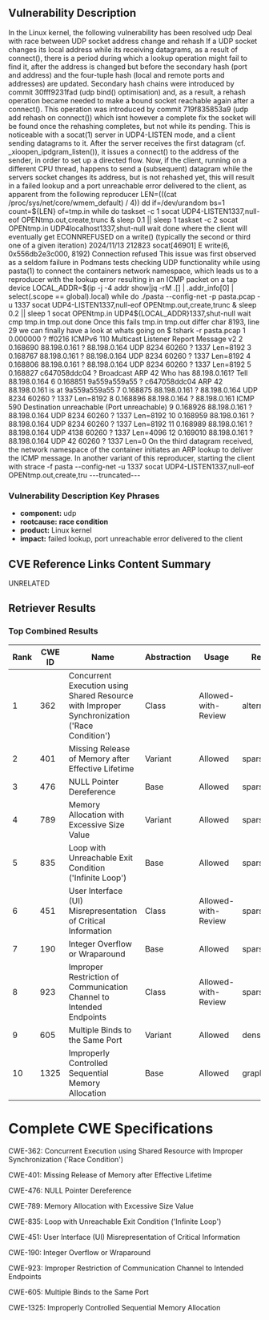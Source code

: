 ## Vulnerability Description
In the Linux kernel, the following vulnerability has been resolved udp Deal with race between UDP socket address change and rehash If a UDP socket changes its local address while its receiving datagrams, as a result of connect(), there is a period during which a lookup operation might fail to find it, after the address is changed but before the secondary hash (port and address) and the four-tuple hash (local and remote ports and addresses) are updated. Secondary hash chains were introduced by commit 30fff9231fad (udp bind() optimisation) and, as a result, a rehash operation became needed to make a bound socket reachable again after a connect(). This operation was introduced by commit 719f835853a9 (udp add rehash on connect()) which isnt however a complete fix the socket will be found once the rehashing completes, but not while its pending. This is noticeable with a socat(1) server in UDP4-LISTEN mode, and a client sending datagrams to it. After the server receives the first datagram (cf. _xioopen_ipdgram_listen()), it issues a connect() to the address of the sender, in order to set up a directed flow. Now, if the client, running on a different CPU thread, happens to send a (subsequent) datagram while the servers socket changes its address, but is not rehashed yet, this will result in a failed lookup and a port unreachable error delivered to the client, as apparent from the following reproducer LEN=$(($(cat /proc/sys/net/core/wmem_default) / 4)) dd if=/dev/urandom bs=1 count=${LEN} of=tmp.in while do taskset -c 1 socat UDP4-LISTEN1337,null-eof OPENtmp.out,create,trunc & sleep 0.1 || sleep 1 taskset -c 2 socat OPENtmp.in UDP4localhost1337,shut-null wait done where the client will eventually get ECONNREFUSED on a write() (typically the second or third one of a given iteration) 2024/11/13 212823 socat[46901] E write(6, 0x556db2e3c000, 8192) Connection refused This issue was first observed as a seldom failure in Podmans tests checking UDP functionality while using pasta(1) to connect the containers network namespace, which leads us to a reproducer with the lookup error resulting in an ICMP packet on a tap device LOCAL_ADDR=$(ip -j -4 addr show|jq -rM .[] | .addr_info[0] | select(.scope == global).local) while do ./pasta --config-net -p pasta.pcap -u 1337 socat UDP4-LISTEN1337,null-eof OPENtmp.out,create,trunc & sleep 0.2 || sleep 1 socat OPENtmp.in UDP4${LOCAL_ADDR}1337,shut-null wait cmp tmp.in tmp.out done Once this fails tmp.in tmp.out differ char 8193, line 29 we can finally have a look at whats going on $ tshark -r pasta.pcap 1 0.000000 ? ff0216 ICMPv6 110 Multicast Listener Report Message v2 2 0.168690 88.198.0.161 ? 88.198.0.164 UDP 8234 60260 ? 1337 Len=8192 3 0.168767 88.198.0.161 ? 88.198.0.164 UDP 8234 60260 ? 1337 Len=8192 4 0.168806 88.198.0.161 ? 88.198.0.164 UDP 8234 60260 ? 1337 Len=8192 5 0.168827 c647058ddc04 ? Broadcast ARP 42 Who has 88.198.0.161? Tell 88.198.0.164 6 0.168851 9a559a559a55 ? c647058ddc04 ARP 42 88.198.0.161 is at 9a559a559a55 7 0.168875 88.198.0.161 ? 88.198.0.164 UDP 8234 60260 ? 1337 Len=8192 8 0.168896 88.198.0.164 ? 88.198.0.161 ICMP 590 Destination unreachable (Port unreachable) 9 0.168926 88.198.0.161 ? 88.198.0.164 UDP 8234 60260 ? 1337 Len=8192 10 0.168959 88.198.0.161 ? 88.198.0.164 UDP 8234 60260 ? 1337 Len=8192 11 0.168989 88.198.0.161 ? 88.198.0.164 UDP 4138 60260 ? 1337 Len=4096 12 0.169010 88.198.0.161 ? 88.198.0.164 UDP 42 60260 ? 1337 Len=0 On the third datagram received, the network namespace of the container initiates an ARP lookup to deliver the ICMP message. In another variant of this reproducer, starting the client with strace -f pasta --config-net -u 1337 socat UDP4-LISTEN1337,null-eof OPENtmp.out,create,tru ---truncated---

### Vulnerability Description Key Phrases
- **component:** udp
- **rootcause:** **race condition**
- **product:** Linux kernel
- **impact:** failed lookup, port unreachable error delivered to the client

## CVE Reference Links Content Summary
UNRELATED

## Retriever Results

### Top Combined Results

| Rank | CWE ID | Name | Abstraction | Usage  | Retrievers | Individual Scores |
|------|--------|------|-------------|-------|------------|-------------------|
| 1 | 362 | Concurrent Execution using Shared Resource with Improper Synchronization ('Race Condition') | Class | Allowed-with-Review | alternate_terms | 1.000 |
| 2 | 401 | Missing Release of Memory after Effective Lifetime | Variant | Allowed | sparse | 2.240 |
| 3 | 476 | NULL Pointer Dereference | Base | Allowed | sparse | 2.208 |
| 4 | 789 | Memory Allocation with Excessive Size Value | Variant | Allowed | sparse | 2.194 |
| 5 | 835 | Loop with Unreachable Exit Condition ('Infinite Loop') | Base | Allowed | sparse | 2.165 |
| 6 | 451 | User Interface (UI) Misrepresentation of Critical Information | Class | Allowed-with-Review | sparse | 2.159 |
| 7 | 190 | Integer Overflow or Wraparound | Base | Allowed | sparse | 2.136 |
| 8 | 923 | Improper Restriction of Communication Channel to Intended Endpoints | Class | Allowed-with-Review | sparse | 2.131 |
| 9 | 605 | Multiple Binds to the Same Port | Variant | Allowed | dense | 0.495 |
| 10 | 1325 | Improperly Controlled Sequential Memory Allocation | Base | Allowed | graph | 0.004 |



# Complete CWE Specifications

CWE-362: Concurrent Execution using Shared Resource with Improper Synchronization ('Race Condition')

CWE-401: Missing Release of Memory after Effective Lifetime

CWE-476: NULL Pointer Dereference

CWE-789: Memory Allocation with Excessive Size Value

CWE-835: Loop with Unreachable Exit Condition ('Infinite Loop')

CWE-451: User Interface (UI) Misrepresentation of Critical Information

CWE-190: Integer Overflow or Wraparound

CWE-923: Improper Restriction of Communication Channel to Intended Endpoints

CWE-605: Multiple Binds to the Same Port

CWE-1325: Improperly Controlled Sequential Memory Allocation